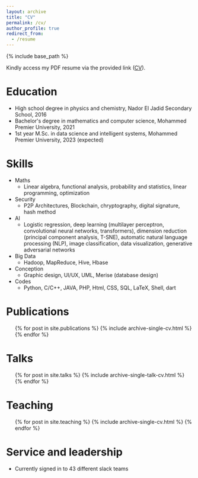 ```yaml
---
layout: archive
title: "CV"
permalink: /cv/
author_profile: true
redirect_from:
  - /resume
---
```


{% include base_path %}

Kindly access my PDF resume via the provided link ([CV](https://drive.google.com/file/d/1XQDiMKDILE4CzH9WHr7flbzLSHJCJAR4/view?usp=sharing)).

Education
======
* High school degree in physics and chemistry, Nador El Jadid Secondary School, 2016
* Bachelor's degree in mathematics and computer science, Mohammed Premier University, 2021
* 1st year M.Sc. in data science and intelligent systems, Mohammed Premier University, 2023 (expected)
  
Skills
======
* Maths
  * Linear algebra, functional analysis, probability and statistics, linear programming, optimization
* Security
  * P2P Architectures, Blockchain, chryptography, digital signature, hash method
* AI
  * Logistic regression, deep learning (multilayer perceptron, convolutional neural networks, transformers), dimension reduction (principal component analysis, T-SNE), automatic natural language processing (NLP), image classification, data visualization, generative adversarial networks
* Big Data
  * Hadoop, MapReduce, Hive, Hbase
* Conception
  * Graphic design, UI/UX, UML, Merise (database design)
* Codes
  * Python, C/C++, JAVA, PHP, Html, CSS, SQL, LaTeX, Shell, dart

Publications
======
  <ul>{% for post in site.publications %}
    {% include archive-single-cv.html %}
  {% endfor %}</ul>
  
Talks
======
  <ul>{% for post in site.talks %}
    {% include archive-single-talk-cv.html %}
  {% endfor %}</ul>
  
Teaching
======
  <ul>{% for post in site.teaching %}
    {% include archive-single-cv.html %}
  {% endfor %}</ul>
  
Service and leadership
======
* Currently signed in to 43 different slack teams

